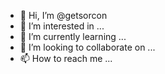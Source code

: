 - 👋 Hi, I’m @getsorcon
- 👀 I’m interested in ...
- 🌱 I’m currently learning ...
- 💞️ I’m looking to collaborate on ...
- 📫 How to reach me ...

<!---
getsorcon/getsorcon is a ✨ special ✨ repository because its `README.md` (this file) appears on your GitHub profile.
You can click the Preview link to take a look at your changes.
--->
